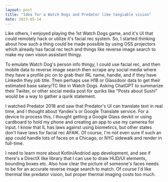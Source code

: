 ```yaml
---
layout: post
title: "Idea for a Watch Dogs and Predator like tangiable vision"
date: 2023-05-14
---
```


Like others, I emjoyed playing the 1st Watch Dogs game, and it's UI that could remotely hack or utilize it's facial rec system. So, I started thinking about
how such a thing could be made possible by using OSS projectors which already has facial rec tech and things like reverse image search to make my own vision assistant thingy.

To emulate Watch Dog's person info thingy, I could use facial rec, and then mobile data to reverse image search then scrape any social media where they have a profile pic on to grab their IRL name, handle, and if they have Linkedin they job title.
Then perhaps use H1B or Glassdoor data to get their estimated base salary/TC like in Watch Dogs. Asking ChatGPT to summarize their Twiiter, or other social media post for quriks like "Posts about Sushi" would be a way to gather a qurik statement.

I watched Predator 2018 and saw that Predator's UI can translate text in real time, and I thought about Yandex's or Google Translate service. For a device to process this, I thought getting a Google Glass devkit or using cardboard to hold my phone and 
creating an app to use my camerea for input. I know that IL has laws against using biometircs, but other states don't have laws for facial rec AFAIK. Of course, I'm not even sure if such an app could handle lots of faces on a Chicago, or NYC sidewalk and render in full-time.

I need to learn more about Kotlin/Andriod app development, and see if there's a DirectX like library that I can use to draw HUD/UI elements, bounding boxes etc. Also how clear the picture of someone's faces needs to be for an accurate reverse image search to match. 
Of course I'd like thermial like predator vision, but proper thermal imaging costs too much. 
